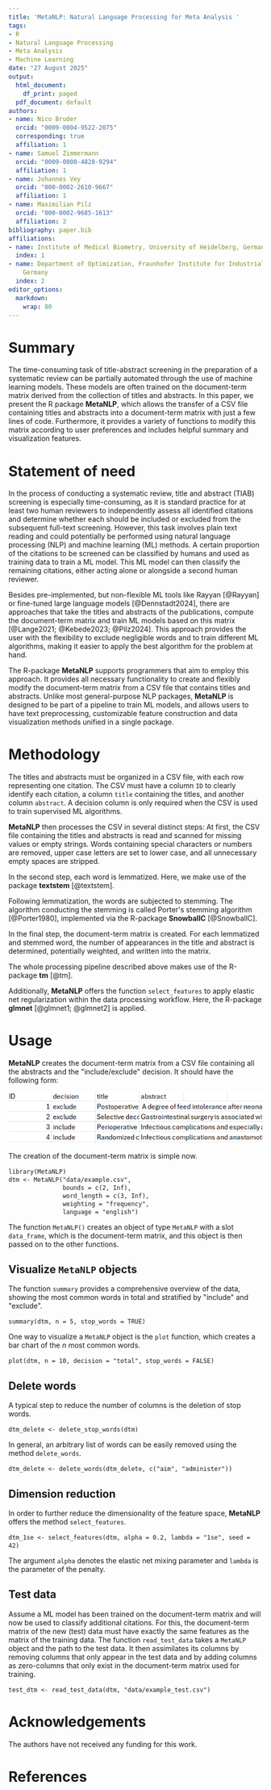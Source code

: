 ```yaml
---
title: 'MetaNLP: Natural Language Processing for Meta Analysis '
tags:
- R
- Natural Language Processing
- Meta Analysis
- Machine Learning
date: "27 August 2025"
output:
  html_document:
    df_print: paged
  pdf_document: default
authors:
- name: Nico Bruder
  orcid: "0009-0004-9522-2075"
  corresponding: true
  affiliation: 1
- name: Samuel Zimmermann
  orcid: "0009-0000-4828-9294"
  affiliation: 1
- name: Johannes Vey
  orcid: "000-0002-2610-9667"
  affiliation: 1
- name: Maximilian Pilz
  orcid: "000-0002-9685-1613"
  affiliation: 2
bibliography: paper.bib
affiliations:
- name: Institute of Medical Biometry, University of Heidelberg, Germany
  index: 1
- name: Department of Optimization, Fraunhofer Institute for Industrial Mathematics,
    Germany
  index: 2
editor_options:
  markdown:
    wrap: 80
---
```


# Summary

The time-consuming task of title-abstract screening in the preparation of a systematic review can be partially automated through the use of machine learning models. These models are often trained on the
document-term matrix derived from the collection of titles and abstracts. In this paper, we present
the R package **MetaNLP**, which allows the transfer of a CSV file containing titles
and abstracts into a document-term matrix with just a few lines of code.
Furthermore, it provides a variety of functions to modify this matrix according to user
preferences and includes helpful summary and visualization features.

# Statement of need

In the process of conducting a systematic review, title and abstract (TIAB) screening is especially time-consuming, as it is standard practice for at least two human reviewers to independently assess all identified citations and determine whether each should be included or excluded from the subsequent full-text screening. However, this task involves plain text reading and could 
potentially be performed using natural language processing (NLP) and machine 
learning (ML) methods. A certain proportion of the citations to be screened can be classified by humans and used as training data to train a ML model.
This ML model can then classify the remaining citations, either acting alone or
alongside a second human reviewer.

Besides pre-implemented, but non-flexible ML tools like Rayyan [@Rayyan] 
or fine-tuned large language models [@Dennstadt2024], there are approaches that take
the titles and abstracts of the publications, compute the 
document-term matrix and train ML models based on this matrix [@Lange2021; @Kebede2023; @Pilz2024].
This approach provides the user with the flexibility to exclude negligible
words and to train different ML algorithms, making it easier to apply the best
algorithm for the problem at hand.

The R-package **MetaNLP** supports programmers that aim to employ
this approach. It provides all necessary functionality to create and flexibly modify the document-term matrix from a CSV file that contains titles and abstracts.
Unlike most general-purpose NLP packages, **MetaNLP** is designed to be part of a pipeline to train ML models, and allows users to have text preprocessing, customizable feature construction and data visualization methods unified in a single package. 


# Methodology

The titles and abstracts must be organized in a CSV file, with each row representing one citation. The CSV must have a column `ID` to clearly 
identify each citation, a column `title` containing the titles, and another column `abstract`. A decision column is only required when the CSV is used to train supervised ML algorithms.

**MetaNLP** then processes the CSV in several distinct steps: 
At first, the CSV file containing the titles and abstracts is read and scanned for 
missing values or empty strings. Words containing special characters or numbers are 
removed, upper case letters are set to lower case, and all unnecessary empty spaces are stripped.

In the second step, each word is lemmatized. Here, we make use of the package **textstem** [@textstem].

Following lemmatization, the words are subjected to stemming. The algorithm 
conducting the stemming is called Porter's stemming algorithm [@Porter1980],
implemented via the R-package **SnowballC** [@SnowballC].

In the final step, the document-term matrix is created.
For each lemmatized and stemmed word, the number of appearances in the title
and abstract is determined, potentially weighted, and written into the matrix.

The whole processing pipeline described above makes use of the R-package **tm** [@tm].

Additionally, **MetaNLP** offers the function `select_features` 
to apply elastic net regularization within the data processing workflow. Here, the 
R-package **glmnet** [@glmnet1; @glmnet2] is applied.

# Usage

**MetaNLP** creates the document-term matrix from a CSV file containing all
the abstracts and the "include/exclude" decision. It should have the following form:

![](figures/CSV_screenshot.png)

The creation of the document-term matrix is simple now. 

```
library(MetaNLP)
dtm <- MetaNLP("data/example.csv", 
               bounds = c(2, Inf), 
               word_length = c(3, Inf),
               weighting = "frequency",
               language = "english")
```

The function `MetaNLP()` creates an object of type `MetaNLP` with a slot `data_frame`, which is the document-term matrix, and this object is then passed on to the other functions.

## Visualize `MetaNLP` objects

The function `summary` provides a comprehensive overview of the data, showing the most common words in total and stratified by "include" and "exclude". 

```
summary(dtm, n = 5, stop_words = TRUE)
```

One way to visualize a `MetaNLP` object is the `plot` function, which creates a bar chart of the $n$ most common words.

```
plot(dtm, n = 10, decision = "total", stop_words = FALSE)
```

## Delete words

A typical step to reduce the number of columns is the deletion of stop words.

```
dtm_delete <- delete_stop_words(dtm)
```

In general, an arbitrary list of words can be easily removed using the method `delete_words`.

```
dtm_delete <- delete_words(dtm_delete, c("aim", "administer"))
```

## Dimension reduction

In order to further reduce the dimensionality of the feature space, **MetaNLP** 
offers the method `select_features`.

```
dtm_1se <- select_features(dtm, alpha = 0.2, lambda = "1se", seed = 42)
```

The argument `alpha` denotes the elastic net mixing parameter and `lambda` is the parameter of the penalty. 


## Test data

Assume a ML model has been trained on the document-term matrix and will now be used to classify additional citations. For this, 
the document-term matrix of the new (test) data must have exactly the same features as the matrix
of the training data. The function `read_test_data` takes a `MetaNLP` object and 
the path to the test data. It then assimilates its columns by removing columns 
that only appear in the test data and by adding columns as zero-columns that only exist in the 
document-term matrix used for training.
 
```
test_dtm <- read_test_data(dtm, "data/example_test.csv")
```

# Acknowledgements

The authors have not received any funding for this work.

# References
